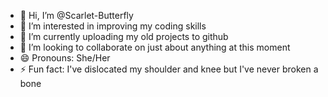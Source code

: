 - 👋 Hi, I’m @Scarlet-Butterfly
- 👀 I’m interested in improving my coding skills
- 🌱 I’m currently uploading my old projects to github
- 💞️ I’m looking to collaborate on just about anything at this moment
- 😄 Pronouns: She/Her
- ⚡ Fun fact: I've dislocated my shoulder and knee but I've never broken a bone

<!---
Scarlet-Butterfly/Scarlet-Butterfly is a ✨ special ✨ repository because its `README.md` (this file) appears on your GitHub profile.
You can click the Preview link to take a look at your changes.
--->
